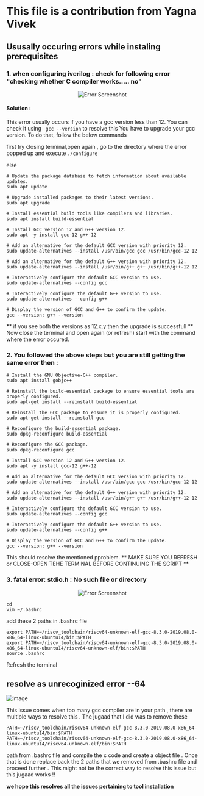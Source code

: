 # This file is a contribution from Yagna Vivek 

## Ususally occuring errors while instaling prerequisites

### 1. when configuring iverilog : check for following error "checking whether C compiler works..... no"
<p align="center">
  <img src="https://github.com/yagnavivek/PES_ASIC_CLASS/assets/93475824/991acdaa-2d53-4858-aebe-9fa7b4b707b2" alt="Error Screenshot">
</p>


####  Solution : 
  This error usually occurs if you have a gcc version less than 12. You can check it using ``` gcc --version```
  to resolve this You have to upgrade your gcc version. To do that, follow the below commands

  first try closing terminal,open again , go to the directory where the error popped up and execute ```./configure```
  
  else
  
  ```
# Update the package database to fetch information about available updates.
sudo apt update

# Upgrade installed packages to their latest versions.
sudo apt upgrade

# Install essential build tools like compilers and libraries.
sudo apt install build-essential

# Install GCC version 12 and G++ version 12.
sudo apt -y install gcc-12 g++-12

# Add an alternative for the default GCC version with priority 12.
sudo update-alternatives --install /usr/bin/gcc gcc /usr/bin/gcc-12 12

# Add an alternative for the default G++ version with priority 12.
sudo update-alternatives --install /usr/bin/g++ g++ /usr/bin/g++-12 12

# Interactively configure the default GCC version to use.
sudo update-alternatives --config gcc

# Interactively configure the default G++ version to use.
sudo update-alternatives --config g++

# Display the version of GCC and G++ to confirm the update.
gcc --version; g++ --version

  ```
  ** if you see both the versions as 12.x.y then the upgrade is successfull ** 
  Now close the terminal and open again (or refresh) start with the command where the error occured.

### 2. You followed the above steps but you are still getting the same error then : 
  ```
 # Install the GNU Objective-C++ compiler.
sudo apt install gobjc++

# Reinstall the build-essential package to ensure essential tools are properly configured.
sudo apt-get install --reinstall build-essential

# Reinstall the GCC package to ensure it is properly configured.
sudo apt-get install --reinstall gcc

# Reconfigure the build-essential package.
sudo dpkg-reconfigure build-essential

# Reconfigure the GCC package.
sudo dpkg-reconfigure gcc

# Install GCC version 12 and G++ version 12.
sudo apt -y install gcc-12 g++-12

# Add an alternative for the default GCC version with priority 12.
sudo update-alternatives --install /usr/bin/gcc gcc /usr/bin/gcc-12 12

# Add an alternative for the default G++ version with priority 12.
sudo update-alternatives --install /usr/bin/g++ g++ /usr/bin/g++-12 12

# Interactively configure the default GCC version to use.
sudo update-alternatives --config gcc

# Interactively configure the default G++ version to use.
sudo update-alternatives --config g++

# Display the version of GCC and G++ to confirm the update.
gcc --version; g++ --version

  ```
  This should resolve the mentioned pproblem.
  ** MAKE SURE YOU REFRESH or CLOSE-OPEN TEHE TERMINAL BEFORE CONTINUING THE SCRIPT **

### 3. fatal error: stdio.h : No such file or directory
<p align="center">
  <img src="https://github.com/yagnavivek/PES_ASIC_CLASS/assets/93475824/dcd4cc9e-00be-44a6-836d-7697d5267d0a" alt="Error Screenshot">
</p>

```
cd 
vim ~/.bashrc
```
add these 2 paths in .bashrc file 
```
export PATH=~/riscv_toolchain/riscv64-unknown-elf-gcc-8.3.0-2019.08.0-x86_64-linux-ubuntu14/bin:$PATH
export PATH=~/riscv_toolchain/riscv64-unknown-elf-gcc-8.3.0-2019.08.0-x86_64-linux-ubuntu14/riscv64-unknown-elf/bin:$PATH
source .bashrc 
```
Refresh the terminal

## resolve as unrecoginized error --64 

![image](https://github.com/VardhanSuroshi/pes_asic_class/assets/132068498/b838a58c-d2a1-40e7-9e9b-38d57b2a17e6)

This issue comes when too many gcc compiler are in your path , there are multiple ways to resolve this . The jugaad that I did was to remove  these 
```
PATH=~/riscv_toolchain/riscv64-unknown-elf-gcc-8.3.0-2019.08.0-x86_64-linux-ubuntu14/bin:$PATH
PATH=~/riscv_toolchain/riscv64-unknown-elf-gcc-8.3.0-2019.08.0-x86_64-linux-ubuntu14/riscv64-unknown-elf/bin:$PATH

```
path from .bashrc file and compile the c code and create a object file . Once that is done replace back the 2 paths that we removed from .bashrc file and proceed further . This might not be the correct way to resolve this issue but this jugaad works !!

**we hope this resolves all the issues pertaining to tool installation**
 

  
  

  
